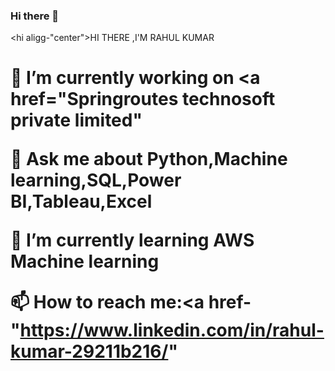 ### Hi there 👋
<hi aligg-"center">HI THERE ,I'M RAHUL KUMAR<h1>

 🔭 I’m currently working on <a href="Springroutes technosoft private limited"

 💬 Ask me about <strong> Python,Machine learning,SQL,Power BI,Tableau,Excel

🌱 I’m currently learning <Strong > AWS Machine learning 

 📫 How to reach me:<a href-"https://www.linkedin.com/in/rahul-kumar-29211b216/"
 
 


